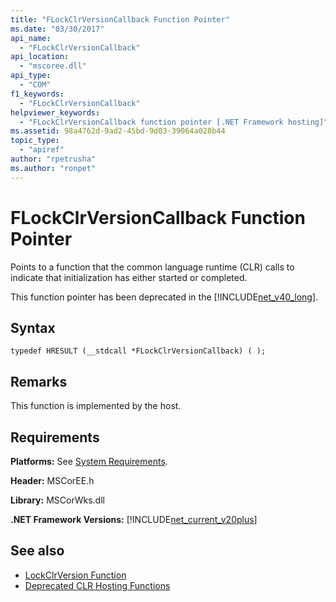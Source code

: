 ```yaml
---
title: "FLockClrVersionCallback Function Pointer"
ms.date: "03/30/2017"
api_name: 
  - "FLockClrVersionCallback"
api_location: 
  - "mscoree.dll"
api_type: 
  - "COM"
f1_keywords: 
  - "FLockClrVersionCallback"
helpviewer_keywords: 
  - "FLockClrVersionCallback function pointer [.NET Framework hosting]"
ms.assetid: 98a4762d-9ad2-45bd-9d03-39064a028b44
topic_type: 
  - "apiref"
author: "rpetrusha"
ms.author: "ronpet"
---
```

# FLockClrVersionCallback Function Pointer
Points to a function that the common language runtime (CLR) calls to indicate that initialization has either started or completed.  
  
 This function pointer has been deprecated in the [!INCLUDE[net_v40_long](../../../../includes/net-v40-long-md.md)].  
  
## Syntax  
  
```  
typedef HRESULT (__stdcall *FLockClrVersionCallback) ( );  
```  
  
## Remarks  
 This function is implemented by the host.  
  
## Requirements  
 **Platforms:** See [System Requirements](../../../../docs/framework/get-started/system-requirements.md).  
  
 **Header:** MSCorEE.h  
  
 **Library:** MSCorWks.dll  
  
 **.NET Framework Versions:** [!INCLUDE[net_current_v20plus](../../../../includes/net-current-v20plus-md.md)]  
  
## See also
- [LockClrVersion Function](../../../../docs/framework/unmanaged-api/hosting/lockclrversion-function.md)
- [Deprecated CLR Hosting Functions](../../../../docs/framework/unmanaged-api/hosting/deprecated-clr-hosting-functions.md)
